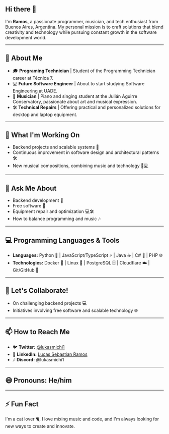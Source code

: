 ## Hi there 👋

I'm **Ramos**, a passionate programmer, musician, and tech enthusiast from Buenos Aires, Argentina. My personal mission is to craft solutions that blend creativity and technology while pursuing constant growth in the software development world.  

---

## 🚀 About Me  
- 🎓 **Programing Technician** | Student of the Programming Technician career at Técnica 7.  
- 💻 **Future Software Engineer** | About to start studying Software Engineering at UADE.  
- 🎵 **Musician** | Piano and singing student at the Julián Aguirre Conservatory, passionate about art and musical expression.  
- 🛠 **Technical Repairs** | Offering practical and personalized solutions for desktop and laptop equipment.

---

## 🌟 What I'm Working On  
- Backend projects and scalable systems 💼  
- Continuous improvement in software design and architectural patterns 🛠  
- New musical compositions, combining music and technology 🎹💻

---

## 💬 Ask Me About  
- Backend development 📂  
- Free software 🐧  
- Equipment repair and optimization 💻🛠  
- How to balance programming and music 🎶

---

## 💻 Programming Languages & Tools  
- **Languages:** Python 🐍 | JavaScript/TypeScript ⚡ | Java ☕ | C# 🔧 | PHP 🌐  
- **Technologies:** Docker 🐳 | Linux 🐧 | PostgreSQL 🗄 | Cloudflare ☁ | Git/GitHub 💾

---

## 👯 Let's Collaborate!  
- On challenging backend projects 💻  
- Initiatives involving free software and scalable technology 🌐  

---

## 📫 How to Reach Me  
- 🐦 **Twitter:** [@lukasmichi1](https://x.com/lukasmichi1)  
- 📧 **LinkedIn:** [Lucas Sebastian Ramos](https://www.linkedin.com/in/lucas-sebastian-ramos/)  
- 🎶 **Discord:** @lukasmichi1  

---

## 😄 Pronouns: He/him

---

## ⚡ Fun Fact  
I'm a cat lover 🐈, I love mixing music and code, and I'm always looking for new ways to create and innovate.
